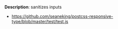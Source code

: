 __Description__: sanitizes inputs

+ https://github.com/seaneking/postcss-responsive-type/blob/master/test/test.js